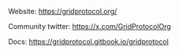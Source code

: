 
Website:  https://gridprotocol.org/

Community
twitter:  https://x.com/GridProtocolOrg

Docs:
https://gridprotocol.gitbook.io/gridprotocol

